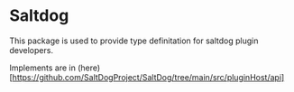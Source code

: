 # Saltdog

This package is used to provide type definitation for saltdog plugin developers.

Implements are in (here)[https://github.com/SaltDogProject/SaltDog/tree/main/src/pluginHost/api]